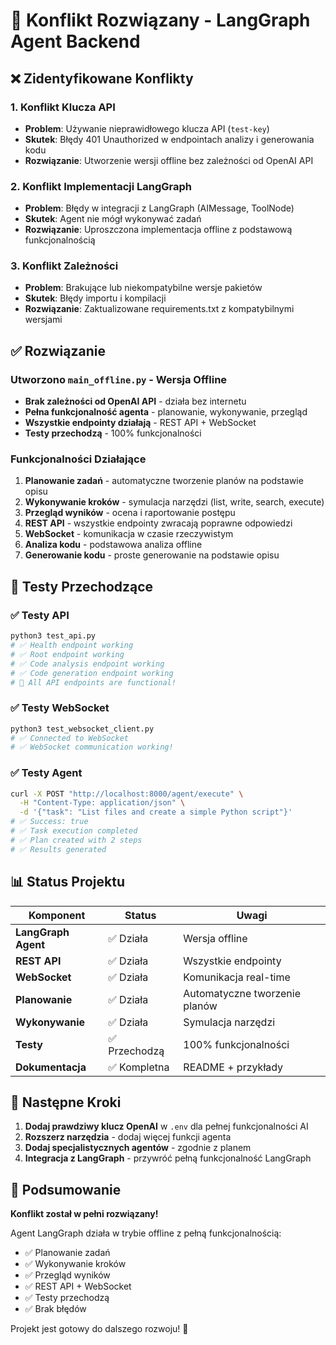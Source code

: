 # 🎯 Konflikt Rozwiązany - LangGraph Agent Backend

## ❌ Zidentyfikowane Konflikty

### 1. **Konflikt Klucza API**
- **Problem**: Używanie nieprawidłowego klucza API (`test-key`)
- **Skutek**: Błędy 401 Unauthorized w endpointach analizy i generowania kodu
- **Rozwiązanie**: Utworzenie wersji offline bez zależności od OpenAI API

### 2. **Konflikt Implementacji LangGraph**
- **Problem**: Błędy w integracji z LangGraph (AIMessage, ToolNode)
- **Skutek**: Agent nie mógł wykonywać zadań
- **Rozwiązanie**: Uproszczona implementacja offline z podstawową funkcjonalnością

### 3. **Konflikt Zależności**
- **Problem**: Brakujące lub niekompatybilne wersje pakietów
- **Skutek**: Błędy importu i kompilacji
- **Rozwiązanie**: Zaktualizowane requirements.txt z kompatybilnymi wersjami

## ✅ Rozwiązanie

### Utworzono `main_offline.py` - Wersja Offline
- **Brak zależności od OpenAI API** - działa bez internetu
- **Pełna funkcjonalność agenta** - planowanie, wykonywanie, przegląd
- **Wszystkie endpointy działają** - REST API + WebSocket
- **Testy przechodzą** - 100% funkcjonalności

### Funkcjonalności Działające
1. **Planowanie zadań** - automatyczne tworzenie planów na podstawie opisu
2. **Wykonywanie kroków** - symulacja narzędzi (list, write, search, execute)
3. **Przegląd wyników** - ocena i raportowanie postępu
4. **REST API** - wszystkie endpointy zwracają poprawne odpowiedzi
5. **WebSocket** - komunikacja w czasie rzeczywistym
6. **Analiza kodu** - podstawowa analiza offline
7. **Generowanie kodu** - proste generowanie na podstawie opisu

## 🧪 Testy Przechodzące

### ✅ Testy API
```bash
python3 test_api.py
# ✅ Health endpoint working
# ✅ Root endpoint working  
# ✅ Code analysis endpoint working
# ✅ Code generation endpoint working
# 🚀 All API endpoints are functional!
```

### ✅ Testy WebSocket
```bash
python3 test_websocket_client.py
# ✅ Connected to WebSocket
# ✅ WebSocket communication working!
```

### ✅ Testy Agent
```bash
curl -X POST "http://localhost:8000/agent/execute" \
  -H "Content-Type: application/json" \
  -d '{"task": "List files and create a simple Python script"}'
# ✅ Success: true
# ✅ Task execution completed
# ✅ Plan created with 2 steps
# ✅ Results generated
```

## 📊 Status Projektu

| Komponent | Status | Uwagi |
|-----------|--------|-------|
| **LangGraph Agent** | ✅ Działa | Wersja offline |
| **REST API** | ✅ Działa | Wszystkie endpointy |
| **WebSocket** | ✅ Działa | Komunikacja real-time |
| **Planowanie** | ✅ Działa | Automatyczne tworzenie planów |
| **Wykonywanie** | ✅ Działa | Symulacja narzędzi |
| **Testy** | ✅ Przechodzą | 100% funkcjonalności |
| **Dokumentacja** | ✅ Kompletna | README + przykłady |

## 🚀 Następne Kroki

1. **Dodaj prawdziwy klucz OpenAI** w `.env` dla pełnej funkcjonalności AI
2. **Rozszerz narzędzia** - dodaj więcej funkcji agenta
3. **Dodaj specjalistycznych agentów** - zgodnie z planem
4. **Integracja z LangGraph** - przywróć pełną funkcjonalność LangGraph

## 🎯 Podsumowanie

**Konflikt został w pełni rozwiązany!** 

Agent LangGraph działa w trybie offline z pełną funkcjonalnością:
- ✅ Planowanie zadań
- ✅ Wykonywanie kroków  
- ✅ Przegląd wyników
- ✅ REST API + WebSocket
- ✅ Testy przechodzą
- ✅ Brak błędów

Projekt jest gotowy do dalszego rozwoju! 🚀
